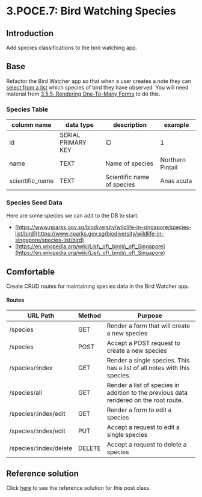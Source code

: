 # 3.POCE.7: Bird Watching Species

## Introduction

Add species classifications to the bird watching app.

## Base

Refactor the Bird Watcher app so that when a user creates a note they can [select from a list](../3.4-sql-applications/3.4.5-forms-for-one-to-many-relationships.md) which species of bird they have observed. You will need material from [3.5.5: Rendering One-To-Many Forms](../3.4-sql-applications/3.4.5-forms-for-one-to-many-relationships.md) to do this.

### Species Table

| column name      | data type          | description                | example          |
| ---------------- | ------------------ | -------------------------- | ---------------- |
| id               | SERIAL PRIMARY KEY | ID                         | 1                |
| name             | TEXT               | Name of species            | Northern Pintail |
| scientific\_name | TEXT               | Scientific name of species | Anas acuta       |

### Species Seed Data

Here are some species we can add to the DB to start.

* [https://www.nparks.gov.sg/biodiversity/wildlife-in-singapore/species-list/bird](https://www.nparks.gov.sg/biodiversity/wildlife-in-singapore/species-list/bird)
* [https://en.wikipedia.org/wiki/List\_of\_birds\_of\_Singapore](https://en.wikipedia.org/wiki/List\_of\_birds\_of\_Singapore)

## Comfortable

Create CRUD routes for maintaining species data in the Bird Watcher app.

#### Routes

| URL Path               | Method | Purpose                                                                               |
| ---------------------- | ------ | ------------------------------------------------------------------------------------- |
| /species               | GET    | Render a form that will create a new species                                          |
| /species               | POST   | Accept a POST request to create a new species                                         |
| /species/:index        | GET    | Render a single species. This has a list of all notes with this species.              |
| /species/all           | GET    | Render a list of species in addition to the previous data rendered on the root route. |
| /species/:index/edit   | GET    | Render a form to edit a species                                                       |
| /species/:index/edit   | PUT    | Accept a request to edit a single species                                             |
| /species/:index/delete | DELETE | Accept a request to delete a species                                                  |

## Reference solution

Click [here](https://github.com/rocketacademy/birding-express-bootcamp/tree/solution) to see the reference solution for this post class.
